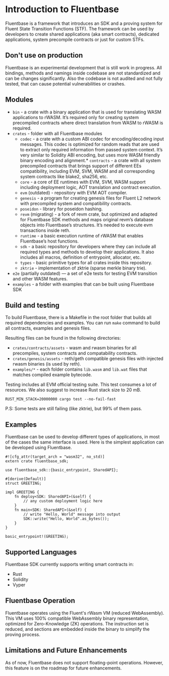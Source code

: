 # Introduction to Fluentbase

Fluentbase is a framework that introduces an SDK and a proving system for Fluent State Transition Functions (STF). The
framework can be used by developers to create shared applications (aka smart contracts), dedicated applications, system
precompile contracts or just for custom STFs.

## Don't use on production

Fluentbase is an experimental development that is still work in progress. All bindings, methods and namings inside
codebase are not standardized and can be changes significantly. Also the codebase is not audited and not fully tested,
that can cause potential vulnerabilities or crashes.

## Modules

* `bin` - a crate with a binary application that is used for translating WASM applications to rWASM. It’s required only
  for creating system precompiled contracts where direct translation from WASM to rWASM is required.
* `crates` - folder with all Fluentbase modules
    * `codec` - a crate with a custom ABI codec for encoding/decoding input messages. This codec is optimized for random
      reads that are used to extract only required information from passed system context. It’s very similar to Solidity
      ABI encoding, but uses more WASM friendly binary encoding and alignment.* `contracts` - a crate with all system
      precompiled contracts that brings
      support of different EEs compatibility,
      including EVM, SVM, WASM and all
      corresponding system contracts like
      blake2, sha256, etc.
    * `core` - a core of EE runtimes with EVM, SVM, WASM support including deployment logic, AOT translation and
      contract execution.
    * `evm` (outdated) - repository with EVM AOT compiler.
    * `genesis` - a program for creating genesis files for Fluent L2 network with precompiled system and compatibility
      contracts.
    * `poseidon` - library for poseidon hashing.
    * `revm` (migrating) - a fork of revm crate, but optimized and adapted for Fluentbase SDK methods and maps original
      revm’s database objects into Fluentbase’s structures. It’s needed to execute evm transactions inside reth.
    * `runtime` - a basic execution runtime of rWASM that enables Fluentbase’s host functions.
    * `sdk` - a basic repository for developers where they can include all required types and methods to develop their
      applications. It also includes all macros, definition of entrypoint, allocator, etc.
    * `types` - basic primitive types for all crates inside this repository.
    * `zktrie` - implementation of zktrie (sparse merkle binary trie).
* `e2e` (partially outdated) — a set of e2e tests for testing EVM transition and other WASM features.
* `examples` - a folder with examples that can be built using Fluentbase SDK

## Build and testing

To build Fluentbase, there is a Makefile in the root folder that builds all required dependencies and examples.
You can run `make` command to build all contracts, examples and genesis files.

Resulting files can be found in the following directories:

* `crates/contracts/assets` - wasm and rwasm binaries for all precompiles, system contracts and compatability contracts.
* `crates/genesis/assets` - reth/geth compatible genesis files with injected rwasm binaries (is used by reth).
* `examples/*` - each folder contains `lib.wasm` and `lib.wat` files that matches compiled example bytecode.

Testing includes all EVM official testing suite. This test consumes a lot of resources. We also suggest to increase Rust
stack size to 20 mB.

```bash=
RUST_MIN_STACK=20000000 cargo test --no-fail-fast
```

P.S: Some tests are still failing (like zktrie), but 99% of them pass.

## Examples

Fluentbase can be used to develop different types of applications, in most of the cases the same interface is used. Here
is the simplest application can be developed using Fluentbase.

```rust=
#![cfg_attr(target_arch = "wasm32", no_std)]
extern crate fluentbase_sdk;

use fluentbase_sdk::{basic_entrypoint, SharedAPI};

#[derive(Default)]
struct GREETING;

impl GREETING {
    fn deploy<SDK: SharedAPI>(&self) {
        // any custom deployment logic here
    }
    fn main<SDK: SharedAPI>(&self) {
        // write "Hello, World" message into output
        SDK::write("Hello, World".as_bytes());
    }
}

basic_entrypoint!(GREETING);
```

## Supported Languages

Fluentbase SDK currently supports writing smart contracts in:

* Rust
* Solidity
* Vyper

## Fluentbase Operation

Fluentbase operates using the Fluent's rWasm VM (reduced WebAssembly).
This VM uses 100% compatible WebAssembly
binary representation, optimized for Zero-Knowledge (ZK) operations.
The instruction set is reduced, and sections are
embedded inside the binary to simplify the proving process.

## Limitations and Future Enhancements

As of now, Fluentbase does not support floating-point operations. However, this feature is on the roadmap for future
enhancements.


